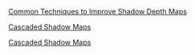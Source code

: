 [Common Techniques to Improve Shadow Depth Maps](https://msdn.microsoft.com/en-us/library/windows/desktop/ee416324(v=vs.85).aspx)

[Cascaded Shadow Maps](https://developer.download.nvidia.com/SDK/10.5/opengl/src/cascaded_shadow_maps/doc/cascaded_shadow_maps.pdf)

[Cascaded Shadow Maps](https://docs.microsoft.com/en-us/windows/win32/dxtecharts/cascaded-shadow-maps)
